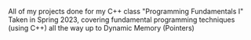 All of my projects done for my C++ class "Programming Fundamentals I" Taken in Spring 2023, covering fundamental programming techniques (using C++) all the way up to Dynamic Memory (Pointers)
